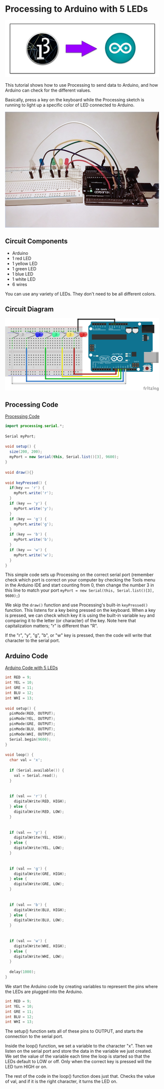# Processing to Arduino with 5 LEDs

![Processing to Arduino](resources/processing-arduino.png)

This tutorial shows how to use Processing to send data to Arduino, and how Arduino can check for the different values.

Basically, press a key on the keyboard while the Processing sketch is running to light up a specific color of LED connected to Arduino.

![Processing to Arduino with 5 LEDs](resources/FiveLEDs.jpg)

## Circuit Components

- Arduino
- 1 red LED
- 1 yellow LED
- 1 green LED
- 1 blue LED
- 1 white LED
- 6 wires

You can use any variety of LEDs. They don't need to be all different colors.

## Circuit Diagram

![Processing to Arduino with 5 LEDs Circuit Diagram](resources/FiveLEDs_bb.png)

## Processing Code

[Processing Code](processingToArduinoFiveLEDs/processingToArduinoFiveLEDs.pde)

```java
import processing.serial.*;

Serial myPort;

void setup() {
  size(200, 200);
  myPort = new Serial(this, Serial.list()[3], 9600);
}

void draw(){}

void keyPressed() {
  if(key == 'r') {
    myPort.write('r');
  }
  if (key == 'y') {
    myPort.write('y');
  }
  if (key == 'g') {
    myPort.write('g');
  }
  if (key == 'b') {
    myPort.write('b');
  }
  if (key == 'w') {
    myPort.write('w');
  }
}
```

This simple code sets up Processing on the correct serial port (remember check
which port is correct on your computer by checking the Tools menu in the
Arduino IDE and start counting from 0, then change the number 3 in this line to
match your port `myPort = new Serial(this, Serial.list()[3], 9600);`)

We skip the `draw()` function and use Processing's built-in `keyPressed()`
function. This listens for a key being pressed on the keyboard. When a key is
pressed, we can check which key it is using the built-in variable `key` and
comparing it to the letter (or character) of the key. Note here that
capitalization matters; "r" is different than "R".

If the "r", "y", "g", "b", or "w" key is pressed, then the code will write that
character to the serial port.

## Arduino Code

[Arduino Code with 5 LEDs](arduinoFromProcessingFiveLEDs/arduinoFromProcessingFiveLEDs.ino)

```c++
int RED = 9;
int YEL = 10;
int GRE = 11;
int BLU = 12;
int WHI = 13;

void setup() {
  pinMode(RED, OUTPUT);
  pinMode(YEL, OUTPUT);
  pinMode(GRE, OUTPUT);
  pinMode(BLU, OUTPUT);
  pinMode(WHI, OUTPUT);
  Serial.begin(9600);
}

void loop() {
  char val = 'x';

  if (Serial.available()) {
    val = Serial.read();
  }


  if (val == 'r') {
    digitalWrite(RED, HIGH);
  } else {
    digitalWrite(RED, LOW);
  }


  if (val == 'y') {
    digitalWrite(YEL, HIGH);
  } else {
    digitalWrite(YEL, LOW);
  }


  if (val == 'g') {
    digitalWrite(GRE, HIGH);
  } else {
    digitalWrite(GRE, LOW);
  }


  if (val == 'b') {
    digitalWrite(BLU, HIGH);
  } else {
    digitalWrite(BLU, LOW);
  }


  if (val == 'w') {
    digitalWrite(WHI, HIGH);
  } else {
    digitalWrite(WHI, LOW);
  }

  delay(1000);
}
```

We start the Arduino code by creating variables to represent the pins where the LEDs are plugged into the Arduino.

```c++
int RED = 9;
int YEL = 10;
int GRE = 11;
int BLU = 12;
int WHI = 13;
```

The setup() function sets all of these pins to OUTPUT, and starts the connection to the serial port.

Inside the loop() function, we set a variable to the character "x". Then we listen on the serial port and store the data in the variable we just created. We set the value of the variable each time the loop is started so that the LEDs default to LOW or off. Only when the correct key is pressed will the LED turn HIGH or on.

The rest of the code in the loop() function does just that. Checks the value of val, and if it is the right character, it turns the LED on.

